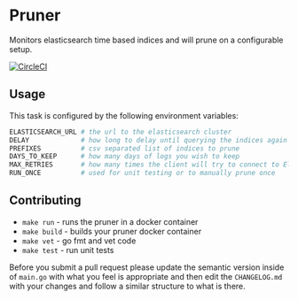 # Pruner

Monitors elasticsearch time based indices and will prune on a configurable setup.

[![CircleCI](https://circleci.com/gh/cachelab/pruner.svg?style=svg)](https://circleci.com/gh/cachelab/pruner)

## Usage

This task is configured by the following environment variables:

```bash
ELASTICSEARCH_URL # the url to the elasticsearch cluster
DELAY             # how long to delay until querying the indices again
PREFIXES          # csv separated list of indices to prune
DAYS_TO_KEEP      # how many days of logs you wish to keep
MAX_RETRIES       # how many times the client will try to connect to Elasticsearch
RUN_ONCE          # used for unit testing or to manually prune once
```

## Contributing

* `make run` - runs the pruner in a docker container
* `make build` - builds your pruner docker container
* `make vet` - go fmt and vet code
* `make test` - run unit tests

Before you submit a pull request please update the semantic version inside of
`main.go` with what you feel is appropriate and then edit the `CHANGELOG.md` with
your changes and follow a similar structure to what is there.
